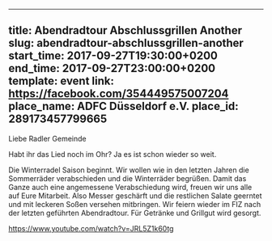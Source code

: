 
---
title: Abendradtour Abschlussgrillen Another
slug: abendradtour-abschlussgrillen-another
start_time: 2017-09-27T19:30:00+0200
end_time: 2017-09-27T23:00:00+0200
template: event
link: https://facebook.com/354449575007204
place_name: ADFC Düsseldorf e.V.
place_id: 289173457799665
---

Liebe Radler Gemeinde
 
Habt ihr das Lied noch im Ohr? Ja es ist schon wieder so weit. 

Die Winterradel Saison beginnt. Wir wollen wie in den letzten Jahren die Sommerräder verabschieden und die Winterräder begrüßen. 
Damit das Ganze auch eine angemessene  Verabschiedung wird,  freuen wir uns alle auf Eure Mitarbeit. 
Also Messer geschärft und die restlichen Salate geerntet und mit  leckeren Soßen versehen mitbringen. Wir feiern wieder im FIZ nach der letzten geführten Abendradtour. Für Getränke und Grillgut wird gesorgt. 

https://www.youtube.com/watch?v=JRL5Z1k60tg
